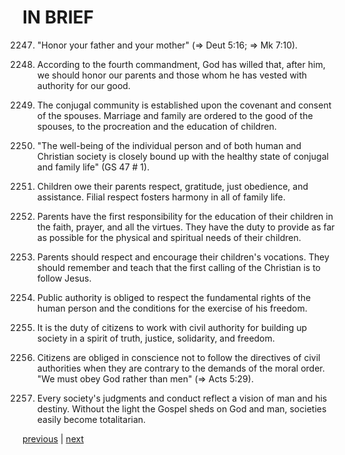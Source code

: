 # IN BRIEF

2247. "Honor your father and your mother" (⇒ Deut 5:16; ⇒ Mk 7:10).

2248. According to the fourth commandment, God has willed that, after him, we should honor our parents and those whom he has vested with authority for our good.

2249. The conjugal community is established upon the covenant and consent of the spouses. Marriage and family are ordered to the good of the spouses, to the procreation and the education of children.

2250. "The well-being of the individual person and of both human and Christian society is closely bound up with the healthy state of conjugal and family life" (GS 47 # 1).

2251. Children owe their parents respect, gratitude, just obedience, and assistance. Filial respect fosters harmony in all of family life.

2252. Parents have the first responsibility for the education of their children in the faith, prayer, and all the virtues. They have the duty to provide as far as possible for the physical and spiritual needs of their children.

2253. Parents should respect and encourage their children's vocations. They should remember and teach that the first calling of the Christian is to follow Jesus.

2254. Public authority is obliged to respect the fundamental rights of the human person and the conditions for the exercise of his freedom.

2255. It is the duty of citizens to work with civil authority for building up society in a spirit of truth, justice, solidarity, and freedom.

2256. Citizens are obliged in conscience not to follow the directives of civil authorities when they are contrary to the demands of the moral order. "We must obey God rather than men" (⇒ Acts 5:29).

2257. Every society's judgments and conduct reflect a vision of man and his destiny. Without the light the Gospel sheds on God and man, societies easily become totalitarian.

[previous](https://github.com/Tenari/non-fiction/blob/master/catechism/__P7W.md) | [next](https://github.com/Tenari/non-fiction/blob/master/catechism/__P7Y.md)
